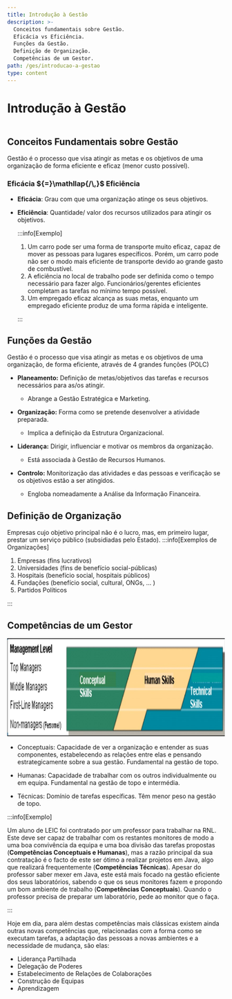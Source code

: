 ```yaml
---
title: Introdução à Gestão
description: >-
  Conceitos fundamentais sobre Gestão.
  Eficácia vs Eficiência.
  Funções da Gestão.
  Definição de Organização.
  Competências de um Gestor.
path: /ges/introducao-a-gestao
type: content
---
```


# Introdução à Gestão

```toc

```

## Conceitos Fundamentais sobre Gestão

Gestão é o processo que visa atingir as metas e os objetivos de uma organização de forma eficiente e eficaz (menor custo possivel).

### **Eficácia** ${=}\mathllap{/\,}$ **Eficiência**

- **Eficácia**: Grau com que uma organização atinge os seus objetivos.

- **Eficiência**: Quantidade/ valor dos recursos utilizados para atingir os objetivos.

  :::info[Exemplo]

  1. Um carro pode ser uma forma de transporte muito eficaz, capaz de mover as pessoas para lugares específicos. Porém, um carro pode não ser o modo mais eficiente de transporte devido ao grande gasto de combustível.
  2. A eficiência no local de trabalho pode ser definida como o tempo necessário para fazer algo. Funcionários/gerentes eficientes completam as tarefas no mínimo tempo possível.
  3. Um empregado eficaz alcança as suas metas, enquanto um empregado eficiente produz de uma forma rápida e inteligente.

  :::

## Funções da Gestão

Gestão é o processo que visa atingir as metas e os objetivos de uma organização, de forma eficiente, através de 4 grandes funções (POLC)

- **Planeamento:** Definição de metas/objetivos das tarefas e recursos necessários para as/os atingir.

  - Abrange a Gestão Estratégica e Marketing.

- **Organização:** Forma como se pretende desenvolver a atividade preparada.

  - Implica a definição da Estrutura Organizacional.

- **Liderança:** Dirigir, influenciar e motivar os membros da organização.

  - Está associada à Gestão de Recursos Humanos.

- **Controlo:** Monitorização das atividades e das pessoas e verificação se os objetivos estão a ser atingidos.
  - Engloba nomeadamente a Análise da Informação Financeira.

## Definição de Organização

Empresas cujo objetivo principal não é o lucro, mas, em primeiro lugar, prestar um serviço público (subsidiadas pelo Estado).
:::info[Exemplos de Organizações]

1. Empresas (fins lucrativos)
2. Universidades (fins de benefício social-públicas)
3. Hospitais (benefício social, hospitais públicos)
4. Fundações (benefício social, cultural, ONGs, ... )
5. Partidos Políticos

:::

## Competências de um Gestor

![Management Level](./assets/0001-management-level.jpg#dark=2)

- Conceptuais: Capacidade de ver a organização e entender as suas componentes, estabelecendo as relações entre elas e pensando estrategicamente sobre a sua gestão. Fundamental na gestão de topo.

- Humanas: Capacidade de trabalhar com os outros individualmente ou em equipa. Fundamental na gestão de topo e intermédia.

- Técnicas: Domínio de tarefas específicas. Têm menor peso na gestão de topo.

:::info[Exemplo]

Um aluno de LEIC foi contratado por um professor para trabalhar na RNL. Este deve ser capaz de trabalhar com os restantes monitores de modo a uma boa convivência da equipa e uma boa divisão das tarefas propostas (**Competências Conceptuais e Humanas**), mas a razão principal da sua contratação é o facto de este ser ótimo a realizar projetos em Java, algo que realizará frequentemente (**Competências Técnicas**). Apesar do professor saber mexer em Java, este está mais focado na gestão eficiente dos seus laboratórios, sabendo o que os seus monitores fazem e propondo um bom ambiente de trabalho (**Competências Conceptuais**). Quando o professor precisa de preparar um laboratório, pede ao monitor que o faça.

:::

Hoje em dia, para além destas competências mais clássicas existem ainda outras novas competências que, relacionadas com a forma como se executam tarefas, a adaptação das pessoas a novas ambientes e a necessidade de mudança, são elas:

- Liderança Partilhada
- Delegação de Poderes
- Estabelecimento de Relações de Colaborações
- Construção de Equipas
- Aprendizagem
